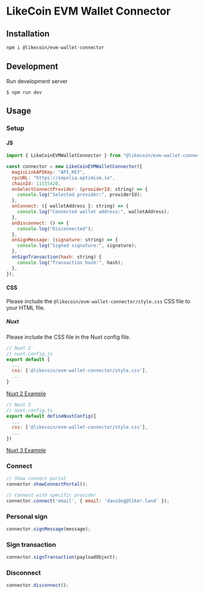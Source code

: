 # LikeCoin EVM Wallet Connector

## Installation

```bash
npm i @likecoin/evm-wallet-connector
```

## Development
Run development server
```
$ npm run dev
```

## Usage

### Setup
#### JS
```js
import { LikeCoinEVMWalletConnector } from "@likecoin/evm-wallet-connector";

const connector = new LikeCoinEVMWalletConnector({
  magicLinkAPIKey: "API_KEY",
  rpcURL: "https://sepolia.optimism.io",
  chainId: 11155420,
  onSelectConnectProvider: (providerId: string) => {
    console.log("Selected provider:", providerId);
  },
  onConnect: ({ walletAddress }: string) => {
    console.log("Connected wallet address:", walletAddress);
  },
  onDisconnect: () => {
    console.log("Disconnected");
  },
  onSignMessage: (signature: string) => {
    console.log("Signed signature:", signature);
  },
  onSignTransaction(hash: string) {
    console.log("Transaction hash:", hash);
  },
});
```

#### CSS
Please include the `@likecoin/evm-wallet-connector/style.css` CSS file to your HTML file.

##### Nuxt
Please include the CSS file in the Nuxt config file.

```js
// Nuxt 2
// nuxt.config.js
export default {
  ...
  css: ['@likecoin/evm-wallet-connector/style.css'],
  ...
}
```
[Nuxt 2 Example](/examples/nuxt2/)


```js
// Nuxt 3
// nuxt.config.ts
export default defineNuxtConfig({
  ...
  css: ['@likecoin/evm-wallet-connector/style.css'],
  ...
})
```

[Nuxt 3 Example](/examples/nuxt3/)

### Connect
```js
// Show connect portal
connector.showConnectPortal();

// Connect with specific provider
connector.connect('email', { email: 'davidng@liker.land' });
```

### Personal sign
```js
connector.signMessage(message);
```

### Sign transaction
```js
connector.signTransaction(payloadObject);
```

### Disconnect
```js
connector.disconnect();
```
